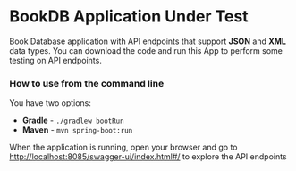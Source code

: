 # BookDB Application Under Test
Book Database application with API endpoints that support **JSON** and **XML** data types.
You can download the code and run this App to perform some testing on API endpoints.


### How to use from the command line
You have two options:
- **Gradle** - `./gradlew bootRun`
- **Maven**  - `mvn spring-boot:run`

When the application is running, open your browser and go to [http://localhost:8085/swagger-ui/index.html#/](http://localhost:8085/swagger-ui/index.html#/) to explore the API endpoints
